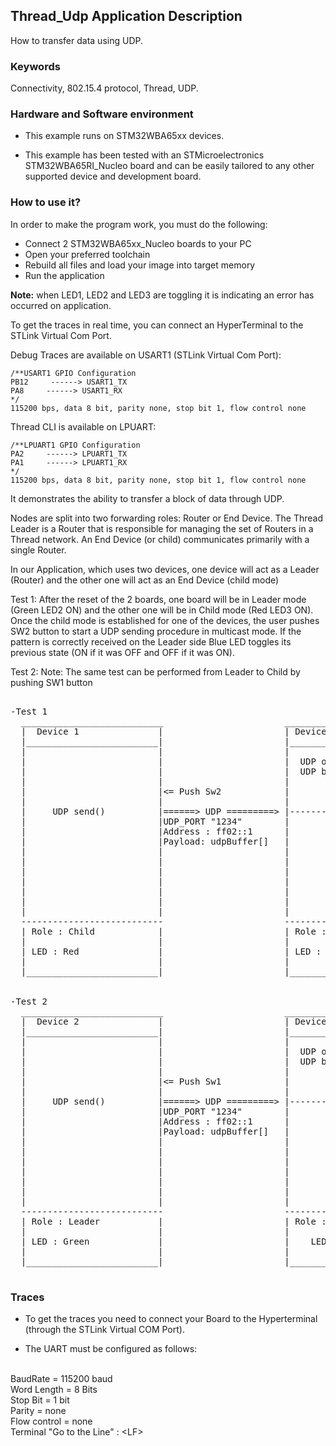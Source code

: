 ## __Thread_Udp Application Description__

How to transfer data using UDP.

### __Keywords__

Connectivity, 802.15.4 protocol, Thread, UDP.

### __Hardware and Software environment__

* This example runs on STM32WBA65xx devices.  

* This example has been tested with an STMicroelectronics STM32WBA65RI_Nucleo board and can be easily tailored to any other supported device and development board.  

### __How to use it?__

In order to make the program work, you must do the following:  
 
- Connect 2 STM32WBA65xx_Nucleo boards to your PC 
- Open your preferred toolchain 
- Rebuild all files and load your image into target memory
- Run the application   
 
**Note:** when LED1, LED2 and LED3 are toggling it is indicating an error has occurred on application. 

To get the traces in real time, you can connect an HyperTerminal to the STLink Virtual Com Port.

Debug Traces are available on USART1 (STLink Virtual Com Port):

    /**USART1 GPIO Configuration
    PB12     ------> USART1_TX
    PA8     ------> USART1_RX
    */
    115200 bps, data 8 bit, parity none, stop bit 1, flow control none


Thread CLI is available on LPUART:

    /**LPUART1 GPIO Configuration    
    PA2     ------> LPUART1_TX
    PA1     ------> LPUART1_RX 
    */
    115200 bps, data 8 bit, parity none, stop bit 1, flow control none 
 
It demonstrates the ability to transfer a block of data through UDP.
 
Nodes are split into two forwarding roles: Router or End Device.
The Thread Leader is a Router that is responsible for managing the set of Routers in a 
Thread network. An End Device (or child) communicates primarily with a single Router. 

In our Application, which uses two devices, one device will act as a Leader (Router) 
and the other one will act as an End Device (child mode)
 
Test 1:
After the reset of the 2 boards, one board will be in Leader mode (Green LED2 ON) and 
the other one will be in Child mode (Red LED3 ON).
Once the child mode is established for one of the devices, the user pushes SW2 button
to start a UDP sending procedure in multicast mode.
If the pattern is correctly received on the Leader side Blue LED toggles its previous
state (ON if it was OFF and OFF if it was ON).

Test 2:
Note: The same test can be performed from Leader to Child by pushing SW1 button 
 
<pre>

-Test 1
  ___________________________                       ___________________________
  |  Device 1               |                       | Device 2                |
  |_________________________|                       |_________________________|  
  |                         |                       |                         |
  |                         |                       |  UDP open socket        |
  |                         |                       |  UDP bind to UDP_PORT   |
  |                         |                       |                         |
  |                         |<= Push Sw2            |                         |
  |                         |                       |                         |
  |     UDP send()          |======> UDP =========> |-------------            |
  |                         |UDP_PORT "1234"        |             |           |
  |                         |Address : ff02::1      |             |           |
  |                         |Payload: udpBuffer[]   |             |           |
  |                         |                       |             v           |
  |                         |                       |        UDP Receive ()   |
  |                         |                       |             |           |
  |                         |                       |             |           |
  |                         |                       |             v           |
  |                         |                       |        Blue Led TOGGLES |
  |                         |                       |                         |
  ---------------------------                       ---------------------------
  | Role : Child            |                       | Role : Leader           |
  |                         |                       |                         |
  | LED : Red               |                       | LED : Green             |
  |                         |                       |                         |
  |_________________________|                       |_________________________|


-Test 2
  ___________________________                       ___________________________
  |  Device 2               |                       | Device 1                |
  |_________________________|                       |_________________________|  
  |                         |                       |                         |
  |                         |                       |  UDP open socket        |
  |                         |                       |  UDP bind to UDP_PORT   |
  |                         |                       |                         |
  |                         |<= Push Sw1            |                         |
  |                         |                       |                         |
  |     UDP send()          |======> UDP =========> |-------------            |
  |                         |UDP_PORT "1234"        |             |           |
  |                         |Address : ff02::1      |             |           |
  |                         |Payload: udpBuffer[]   |             |           |
  |                         |                       |             v           |
  |                         |                       |        UDP Receive ()   |
  |                         |                       |             |           |
  |                         |                       |             |           |
  |                         |                       |             v           |
  |                         |                       |        Blue Led TOGGLES |
  |                         |                       |                         |
  ---------------------------                       ---------------------------
  | Role : Leader           |                       | Role : Child            |
  |                         |                       |                         |
  | LED : Green             |                       |    LED : Red            |
  |                         |                       |                         |
  |_________________________|                       |_________________________|
  
</pre> 

### __Traces__

* To get the traces you need to connect your Board to the Hyperterminal (through the STLink Virtual COM Port).  

* The UART must be configured as follows:  
<br>
BaudRate       = 115200 baud</br>
Word Length    = 8 Bits</br>
Stop Bit       = 1 bit</br>
Parity         = none</br>
Flow control   = none</br>
Terminal   "Go to the Line" : &lt;LF&gt;  





